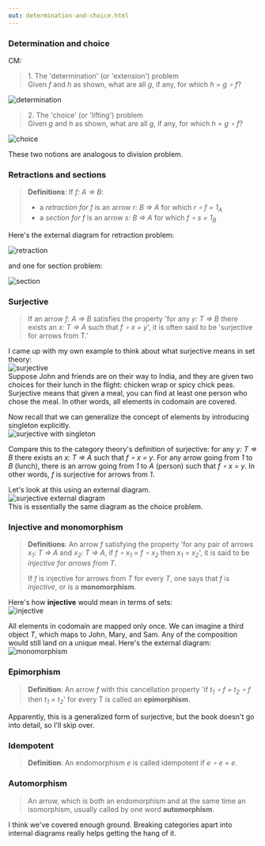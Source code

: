 ```yaml
---
out: determination-and-choice.html
---
```


### Determination and choice

CM:

> <nsbr>1. The 'determination' (or 'extension') problem<br>
> Given *f* and *h* as shown, what are all *g*, if any, for which *h = g ∘ f*?

![determination](files/day19-h-determination.png)

> <nsbr>2. The 'choice' (or 'lifting') problem<br>
> Given *g* and *h* as shown, what are all *g*, if any, for which *h = g ∘ f*?

![choice](files/day19-i-choice.png)

These two notions are analogous to division problem.

### Retractions and sections

> **Definitions**: If *f: A => B*:
>
> - a *retraction for f* is an arrow *r: B => A* for which *r ∘ f = 1<sub>A</sub>*
> - a *section for f* is an arrow *s: B => A* for which *f ∘ s = 1<sub>B</sub>*

Here's the external diagram for retraction problem:

![retraction](files/day19-j-retraction.png)

and one for section problem:

![section](files/day19-k-section.png)

### Surjective

> If an arrow *f: A => B* satisfies the property 'for any *y: T => B* there exists an *x: T => A* such that *f ∘ x = y*', it is often said to be 'surjective for arrows from T.'

I came up with my own example to think about what surjective means in set theory: <br>![surjective](files/day19-l-surjective.png)<br>
Suppose John and friends are on their way to India, and they are given two choices for their lunch in the flight: chicken wrap or spicy chick peas. Surjective means that given a meal, you can find at least one person who chose the meal. In other words, all elements in codomain are covered.

Now recall that we can generalize the concept of elements by introducing singleton explicitly.<br>![surjective with singleton](files/day19-m-surjective-with-singleton.png)

Compare this to the category theory's definition of surjective: for any *y: T => B* there exists an *x: T => A* such that *f ∘ x = y*. For any arrow going from *1* to *B* (lunch), there is an arrow going from *1* to *A* (person) such that *f ∘ x = y*. In other words, *f* is surjective for arrows from *1*.

Let's look at this using an external diagram.<br>![surjective external diagram](files/day19-n-surjective-external-diagram.png)<br> This is essentially the same diagram as the choice problem.

### Injective and monomorphism

> **Definitions**: An arrow *f* satisfying the property 'for any pair of arrows *x<sub>1</sub>: T => A* and *x<sub>2</sub>: T => A*, if *f ∘ x<sub>1</sub> = f ∘ x<sub>2</sub>* then *x<sub>1</sub> = x<sub>2</sub>*', it is said to be *injective for arrows from T*.
> 
> If *f* is injective for arrows from *T* for every *T*, one says that *f* is *injective*, or is a **monomorphism**.

Here's how **injective** would mean in terms of sets: <br>![injective](files/day19-o-injective.png)

All elements in codomain are mapped only once. We can imagine a third object *T*, which maps to John, Mary, and Sam. Any of the composition would still land on a unique meal. Here's the external diagram:<br>![monomorphism](files/day19-p-monomorphism-external-diagram.png)

### Epimorphism

> **Definition**: An arrow *f* with this cancellation property 'if *t<sub>1</sub> ∘ f = t<sub>2</sub> ∘ f* then *t<sub>1</sub> = t<sub>2</sub>*' for every T is called an **epimorphism**.

Apparently, this is a generalized form of surjective, but the book doesn't go into detail, so I'll skip over.

### Idempotent

> **Definition**: An endomorphism *e* is called idempotent if *e ∘ e = e*. 

### Automorphism

> An arrow, which is both an endomorphism and at the same time an isomorphism, usually called by one word **automorphism**.

I think we've covered enough ground. Breaking categories apart into internal diagrams really helps getting the hang of it.
